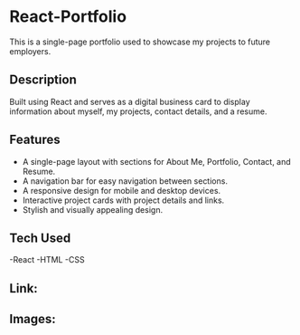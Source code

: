 # React-Portfolio

This is a single-page portfolio used to showcase my projects to future employers.

## Description

Built using React and serves as a digital business card to display information about myself, my projects, contact details, and a resume.

## Features

- A single-page layout with sections for About Me, Portfolio, Contact, and Resume.
- A navigation bar for easy navigation between sections.
- A responsive design for mobile and desktop devices.
- Interactive project cards with project details and links.
- Stylish and visually appealing design.

## Tech Used

-React
-HTML
-CSS

## Link:

## Images:
